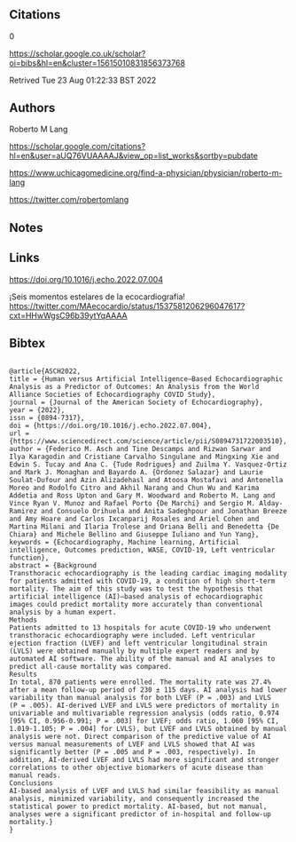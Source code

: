 # 
## Citations
0

https://scholar.google.co.uk/scholar?oi=bibs&hl=en&cluster=15615010831856373768

Retrived
Tue 23 Aug 01:22:33 BST 2022



## Authors 

Roberto M Lang

https://scholar.google.com/citations?hl=en&user=aUQ76VUAAAAJ&view_op=list_works&sortby=pubdate

https://www.uchicagomedicine.org/find-a-physician/physician/roberto-m-lang

https://twitter.com/robertomlang



## Notes

## Links 

https://doi.org/10.1016/j.echo.2022.07.004




¡Seis momentos estelares de la ecocardiografia!
https://twitter.com/MAecocardio/status/1537581206296047617?cxt=HHwWgsC96b39ytYqAAAA



## Bibtex 

```

@article{ASCH2022,
title = {Human versus Artificial Intelligence–Based Echocardiographic Analysis as a Predictor of Outcomes: An Analysis from the World Alliance Societies of Echocardiography COVID Study},
journal = {Journal of the American Society of Echocardiography},
year = {2022},
issn = {0894-7317},
doi = {https://doi.org/10.1016/j.echo.2022.07.004},
url = {https://www.sciencedirect.com/science/article/pii/S0894731722003510},
author = {Federico M. Asch and Tine Descamps and Rizwan Sarwar and Ilya Karagodin and Cristiane Carvalho Singulane and Mingxing Xie and Edwin S. Tucay and Ana C. {Tude Rodrigues} and Zuilma Y. Vasquez-Ortiz and Mark J. Monaghan and Bayardo A. {Ordonez Salazar} and Laurie Soulat-Dufour and Azin Alizadehasl and Atoosa Mostafavi and Antonella Moreo and Rodolfo Citro and Akhil Narang and Chun Wu and Karima Addetia and Ross Upton and Gary M. Woodward and Roberto M. Lang and Vince Ryan V. Munoz and Rafael Porto {De Marchi} and Sergio M. Alday-Ramirez and Consuelo Orihuela and Anita Sadeghpour and Jonathan Breeze and Amy Hoare and Carlos Ixcanparij Rosales and Ariel Cohen and Martina Milani and Ilaria Trolese and Oriana Belli and Benedetta {De Chiara} and Michele Bellino and Giuseppe Iuliano and Yun Yang},
keywords = {Echocardiography, Machine learning, Artificial intelligence, Outcomes prediction, WASE, COVID-19, Left ventricular function},
abstract = {Background
Transthoracic echocardiography is the leading cardiac imaging modality for patients admitted with COVID-19, a condition of high short-term mortality. The aim of this study was to test the hypothesis that artificial intelligence (AI)–based analysis of echocardiographic images could predict mortality more accurately than conventional analysis by a human expert.
Methods
Patients admitted to 13 hospitals for acute COVID-19 who underwent transthoracic echocardiography were included. Left ventricular ejection fraction (LVEF) and left ventricular longitudinal strain (LVLS) were obtained manually by multiple expert readers and by automated AI software. The ability of the manual and AI analyses to predict all-cause mortality was compared.
Results
In total, 870 patients were enrolled. The mortality rate was 27.4% after a mean follow-up period of 230 ± 115 days. AI analysis had lower variability than manual analysis for both LVEF (P = .003) and LVLS (P = .005). AI-derived LVEF and LVLS were predictors of mortality in univariable and multivariable regression analysis (odds ratio, 0.974 [95% CI, 0.956-0.991; P = .003] for LVEF; odds ratio, 1.060 [95% CI, 1.019-1.105; P = .004] for LVLS), but LVEF and LVLS obtained by manual analysis were not. Direct comparison of the predictive value of AI versus manual measurements of LVEF and LVLS showed that AI was significantly better (P = .005 and P = .003, respectively). In addition, AI-derived LVEF and LVLS had more significant and stronger correlations to other objective biomarkers of acute disease than manual reads.
Conclusions
AI-based analysis of LVEF and LVLS had similar feasibility as manual analysis, minimized variability, and consequently increased the statistical power to predict mortality. AI-based, but not manual, analyses were a significant predictor of in-hospital and follow-up mortality.}
}

```

